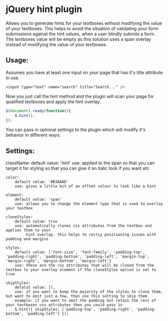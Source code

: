 jQuery hint plugin
==================

Allows you to generate hints for your textboxes without modifying the value of your textboxes.
This helps to avoid the situation of validating your form submissions against the hint values,
when a user blindly submits a form. The textboxes value will be empty as this solution uses a
span overlay instead of modifying the value of your textboxes.

Usage:
------

Assumes you have at least one input on your page that has it's title attribute in use.

```
<input type="text" name="search" title="Search..." />
```

Now you just call the hint method and the plugin will scan your page for qualified textboxes and apply the hint overlay.

```javascript
$(document).ready(function(){
	$.hint();
});
```

You can pass in optional settings to the plugin which will modify it's behavior in different ways.

Settings:
---------

className: 
        default value: 'hint'
        use: applied to the span so that you can target it for styling
             so that you can give it an italic look if you want etc

    color:
        default value: '#B3AAAD'
        use: gives a little bit of an offset colour to look like a hint

    element:
        default value: 'span'
        use: allows you to change the element type that is used to overlay your textbox

    cloneStyles: 
        default value: true
        use: automatically clones css attributes from the textbox and applies them to your 
             hint overlay. this helps to rectiy positioning issues with padding and margins

    styles:
        default value: ['font-size', 'font-family', 'padding-top', 'padding-right', 'padding-bottom', 'padding-left', 'margin-top', 'margin-right', 'margin-bottom', 'margin-left']
        use: these are the css attributes that will be cloned from the textbox to your overlay element if the cloneStyles option is set to true

    skipStyles:
        defalut value: [],
        use: if you want to keep the majority of the styles to clone them, but want to omit just a few, then use this setting to skip them
        example: if you want to omit the padding but retain the rest of your textboxes css attributes then you could pass in
        $.hint({ skipStyles: ['padding-top', 'padding-right', 'padding-bottom', 'padding-left'] });